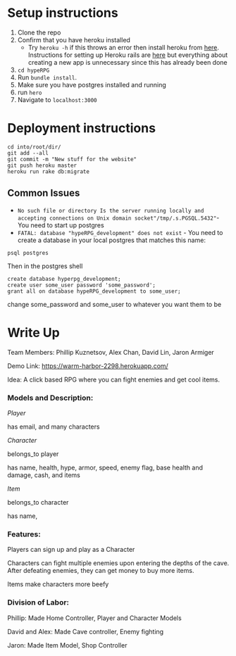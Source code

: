 # Setup instructions
1. Clone the repo
2. Confirm that you have heroku installed
    * Try `heroku -h` if this throws an error then install heroku from [here](https://toolbelt.heroku.com/). Instructions for setting up Heroku rails are [here](https://devcenter.heroku.com/articles/getting-started-with-rails4) but everything about creating a new app is unnecessary since this has already been done
2. `cd hypeRPG`
3. Run `bundle install`.
4. Make sure you have postgres installed and running
5. run `hero`
6. Navigate to `localhost:3000`

# Deployment instructions

```
cd into/root/dir/
git add --all
git commit -m "New stuff for the website"
git push heroku master
heroku run rake db:migrate
```
## Common Issues
* `No such file or directory Is the server running locally and accepting connections on Unix domain socket"/tmp/.s.PGSQL.5432"`- You need to start up postgres
* `FATAL: database "hypeRPG_development" does not exist`  - You need to create a database in your local postgres that matches this name:

```
psql postgres
```
Then in the postgres shell
```
create database hyperpg_development;  
create user some_user password 'some_password';
grant all on database hypeRPG_development to some_user;
```
change some_password and some_user to whatever you want them to be
# Write Up
Team Members: Phillip Kuznetsov, Alex Chan, David Lin, Jaron Armiger

Demo Link: https://warm-harbor-2298.herokuapp.com/

Idea: A click based RPG where you can fight enemies and get cool items.


### Models and Description:

*Player*

has email, and many characters

*Character*

belongs_to player

has name, health, hype, armor, speed, enemy flag, base health and damage, cash, and items

*Item*

belongs_to character

has name,

### Features:

Players can sign up and play as a Character

Characters can fight multiple enemies upon
entering the depths of the cave. After 
defeating enemies, they can get money to
buy more items.

Items make characters more beefy

### Division of Labor:

Phillip: Made Home Controller, Player and Character Models

David and Alex: Made Cave controller, Enemy fighting

Jaron: Made Item Model, Shop Controller
